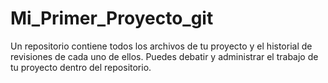 # Mi_Primer_Proyecto_git
Un repositorio contiene todos los archivos de tu proyecto 
y el historial de revisiones de cada uno de ellos. 
Puedes debatir y administrar el trabajo de tu proyecto dentro del repositorio.
